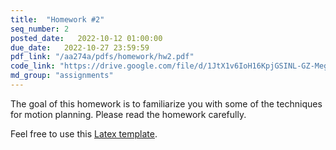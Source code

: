 ```yaml
---
title:  "Homework #2"
seq_number: 2
posted_date:   2022-10-12 01:00:00
due_date:   2022-10-27 23:59:59
pdf_link: "/aa274a/pdfs/homework/hw2.pdf"
code_link: "https://drive.google.com/file/d/1JtX1v6IoH16KpjGSINL-GZ-Megsq4MLe/view?usp=sharing"
md_group: "assignments"
---
```


The goal of this homework is to familiarize you with some of the techniques for motion planning. Please read the homework carefully.

Feel free to use this [Latex template](/aa274a/pdfs/homework/hw.tex).

